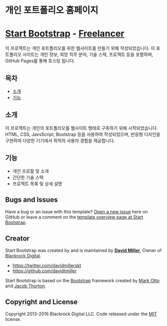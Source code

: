 # 개인 포트폴리오 홈페이지
# [Start Bootstrap](http://startbootstrap.com/) - [Freelancer](http://startbootstrap.com/template-overviews/freelancer/)

이 프로젝트는 개인 포트폴리오를 위한 웹사이트를 만들기 위해 작성되었습니다. 이 포트폴리오 사이트는 개인 정보, 희망 직무 분야, 기술 스택, 프로젝트 등을 포함하며, GitHub Pages를 통해 호스팅 됩니다.

## 목차
- [소개](#소개)
- [기능](#기능)


## 소개
이 프로젝트는 개인의 포트폴리오를 웹사이트 형태로 구축하기 위해 시작되었습니다. HTML, CSS, JavsScript, Bootstrap 등을 사용하여 작성되었으며, 반응형 디자인을 구현하여 다양한 기기에서 최적의 사용자 경험을 제공합니다.

## 기능
- 개인 프로필 및 소개
- 간단한 기술 스택
- 프로젝트 목록 및 상세 설명


## Bugs and Issues

Have a bug or an issue with this template? [Open a new issue](https://github.com/BlackrockDigital/startbootstrap-freelancer/issues) here on GitHub or leave a comment on the [template overview page at Start Bootstrap](http://startbootstrap.com/template-overviews/freelancer/).

## Creator

Start Bootstrap was created by and is maintained by **[David Miller](http://davidmiller.io/)**, Owner of [Blackrock Digital](http://blackrockdigital.io/).

* https://twitter.com/davidmillerskt
* https://github.com/davidtmiller

Start Bootstrap is based on the [Bootstrap](http://getbootstrap.com/) framework created by [Mark Otto](https://twitter.com/mdo) and [Jacob Thorton](https://twitter.com/fat).

## Copyright and License

Copyright 2013-2016 Blackrock Digital LLC. Code released under the [MIT](https://github.com/BlackrockDigital/startbootstrap-freelancer/blob/gh-pages/LICENSE) license.
